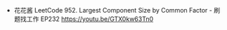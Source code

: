 - 花花酱 LeetCode 952. Largest Component Size by Common Factor - 刷题找工作 EP232 https://youtu.be/GTX0kw63Tn0